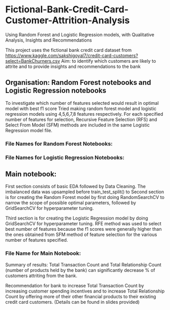 # Fictional-Bank-Credit-Card-Customer-Attrition-Analysis
Using Random Forest and Logistic Regression models, with Qualitative Analysis, Insights and Recommendations

This project uses the fictional bank credit card dataset from https://www.kaggle.com/sakshigoyal7/credit-card-customers?select=BankChurners.csv
Aim: to identify which customers are likely to attrite and to provide insights and recommendations to the bank 

## Organisation: Random Forest notebooks and Logistic Regression notebooks
To investigate which number of features selected would result in optimal model with best f1 score
Tried making random forest model and logistic regression models using 4,5,6,7,8 features respectively. 
For each specified number of features for selection, Recursive Feature Selection (RFS) and Select From Model (SFM) methods are included in the same Logistic Regression model file. 
### File Names for Random Forest Notebooks:
### File Names for Logistic Regression Notebooks:

## Main notebook: 
First section consists of basic EDA followed by Data Cleaning. The imbalanced data was upsampled before train_test_split() to 
Second section is for creating the Random Forest model by first doing RandomSearchCV to narrow the scope of possible optimal parameters, followed by GridSearchCV for hyperparameter tuning.

Third section is for creating the Logistic Regression model by doing GridSearchCV for hyperparameter tuning. RFE method was used to select best number of features because the f1 scores were generally higher than the ones obtained from SFM method of feature selection for the various number of features specified.
### File Name for Main Notebook: 

Summary of results:
Total Transaction Count and Total Relationship Count (number of products held by the bank) can significantly decrease % of customers attriting from the bank. 

Recommendation for bank to increase Total Transaction Count by increasing customer spending incentives and to increase Total Relationship Count by offering more of their other financial products to their existing credit card customers. (Details can be found in slides provided)
